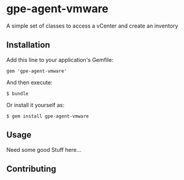 # gpe-agent-vmware

A simple set of classes to access a vCenter and create an inventory

## Installation

Add this line to your application's Gemfile:

    gem 'gpe-agent-vmware'

And then execute:

    $ bundle

Or install it yourself as:

    $ gem install gpe-agent-vmware

## Usage

Need some good Stuff here...

## Contributing
